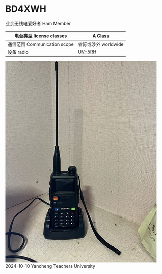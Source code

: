 # BD4XWH 
业余无线电爱好者 Ham Member


|电台类型 license classes| [A Class](https://en.wikipedia.org/wiki/Amateur_radio_licensing_in_China)|
| ----------- | ----------- |
|通信范围 Communication scope| 省际或涉外 worldwide|
|设备 radio| [UV-5RH](https://www.baofengradio.co/product/UV-5RH.html)|

![radio UV-5RH](/img/radio.jpg "radio UV-5RH")
2024-10-10 Yancheng Teachers University 

